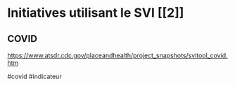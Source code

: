 # Initiatives utilisant le SVI [[2]]

## COVID

https://www.atsdr.cdc.gov/placeandhealth/project_snapshots/svitool_covid.htm


#covid #indicateur